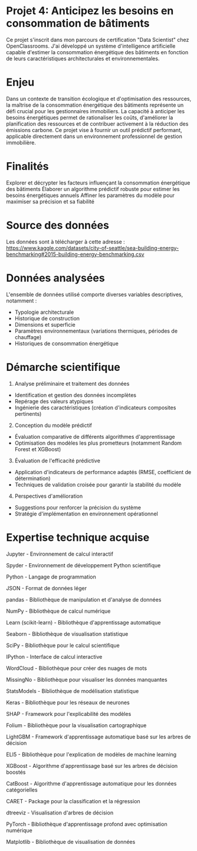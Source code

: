 # Projet 4: Anticipez les besoins en consommation de bâtiments

Ce projet s'inscrit dans mon parcours de certification "Data Scientist" chez OpenClassrooms. J'ai développé un système d'intelligence artificielle capable d'estimer la consommation énergétique des bâtiments en fonction de leurs caractéristiques architecturales et environnementales.

# Enjeu

Dans un contexte de transition écologique et d'optimisation des ressources, la maîtrise de la consommation énergétique des bâtiments représente un défi crucial pour les gestionnaires immobiliers.
La capacité à anticiper les besoins énergétiques permet de rationaliser les coûts, d'améliorer la planification des ressources et de contribuer activement à la réduction des émissions carbone.
Ce projet vise à fournir un outil prédictif performant, applicable directement dans un environnement professionnel de gestion immobilière.

# Finalités

Explorer et décrypter les facteurs influençant la consommation énergétique des bâtiments
Élaborer un algorithme prédictif robuste pour estimer les besoins énergétiques annuels
Affiner les paramètres du modèle pour maximiser sa précision et sa fiabilité

# Source des données

Les données sont à télécharger à cette adresse : https://www.kaggle.com/datasets/city-of-seattle/sea-building-energy-benchmarking#2015-building-energy-benchmarking.csv

# Données analysées

L'ensemble de données utilisé comporte diverses variables descriptives, notamment :

- Typologie architecturale
- Historique de construction
- Dimensions et superficie
- Paramètres environnementaux (variations thermiques, périodes de chauffage)
- Historiques de consommation énergétique

# Démarche scientifique

1. Analyse préliminaire et traitement des données

- Identification et gestion des données incomplètes
- Repérage des valeurs atypiques
- Ingénierie des caractéristiques (création d'indicateurs composites pertinents)


2. Conception du modèle prédictif

- Évaluation comparative de différents algorithmes d'apprentissage
- Optimisation des modèles les plus prometteurs (notamment Random Forest et XGBoost)


3. Évaluation de l'efficacité prédictive

- Application d'indicateurs de performance adaptés (RMSE, coefficient de détermination)
- Techniques de validation croisée pour garantir la stabilité du modèle


4. Perspectives d'amélioration

- Suggestions pour renforcer la précision du système
- Stratégie d'implémentation en environnement opérationnel

# Expertise technique acquise

Jupyter - Environnement de calcul interactif

Spyder - Environnement de développement Python scientifique

Python - Langage de programmation

JSON - Format de données léger

pandas - Bibliothèque de manipulation et d'analyse de données

NumPy - Bibliothèque de calcul numérique

Learn (scikit-learn) - Bibliothèque d'apprentissage automatique

Seaborn - Bibliothèque de visualisation statistique

SciPy - Bibliothèque pour le calcul scientifique

IPython - Interface de calcul interactive

WordCloud - Bibliothèque pour créer des nuages de mots

MissingNo - Bibliothèque pour visualiser les données manquantes

StatsModels - Bibliothèque de modélisation statistique

Keras - Bibliothèque pour les réseaux de neurones

SHAP - Framework pour l'explicabilité des modèles

Folium - Bibliothèque pour la visualisation cartographique

LightGBM - Framework d'apprentissage automatique basé sur les arbres de décision

ELI5 - Bibliothèque pour l'explication de modèles de machine learning

XGBoost - Algorithme d'apprentissage basé sur les arbres de décision boostés

CatBoost - Algorithme d'apprentissage automatique pour les données catégorielles

CARET - Package pour la classification et la régression

dtreeviz - Visualisation d'arbres de décision

PyTorch - Bibliothèque d'apprentissage profond avec optimisation numérique

Matplotlib - Bibliothèque de visualisation de données

